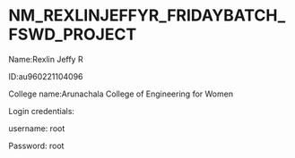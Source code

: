 # NM_REXLINJEFFYR_FRIDAYBATCH_FSWD_PROJECT

Name:Rexlin Jeffy R

ID:au960221104096

College name:Arunachala College of Engineering for Women

Login credentials:

username: root

Password: root
